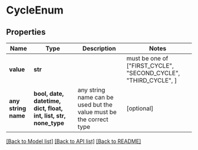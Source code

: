 # CycleEnum


## Properties
Name | Type | Description | Notes
------------ | ------------- | ------------- | -------------
**value** | **str** |  |  must be one of ["FIRST_CYCLE", "SECOND_CYCLE", "THIRD_CYCLE", ]
**any string name** | **bool, date, datetime, dict, float, int, list, str, none_type** | any string name can be used but the value must be the correct type | [optional]

[[Back to Model list]](../README.md#documentation-for-models) [[Back to API list]](../README.md#documentation-for-api-endpoints) [[Back to README]](../README.md)


